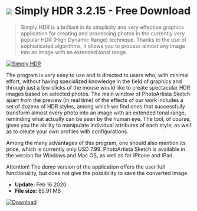 # ![](https://cdn.softexe.net/static/icon/9/simply-hdr-11066.png) Simply HDR 3.2.15 - Free Download

> Simply HDR is a brilliant in its simplicity and very effective graphics application for creating and processing photos in the currently very popular HDR (High Dynamic Range) technique. Thanks to the use of sophisticated algorithms, it allows you to process almost any image into an image with an extended tonal range.

[![Simply HDR](https://gallery.dpcdn.pl/imgc/Tools/31883/g_-_420x350_1.5_-_x20131019183314_0.png)](https://softexe.net/win/multimedia/graphics-editors/simply-hdr:ppRff.html)

The program is very easy to use and is directed to users who, with minimal effort, without having specialized knowledge in the field of graphics and through just a few clicks of the mouse would like to create spectacular HDR images based on selected photos. The main window of PhotoArtista Sketch apart from the preview (in real time) of the effects of our work includes a set of dozens of HDR styles, among which we find ones that successfully transform almost every photo into an image with an extended tonal range, reminding what actually can be seen by the human eye. The tool, of course, gives you the ability to manipulate individual attributes of each style, as well as to create your own profiles with configurations.
 
 Among the many advantages of this program, one should also mention its price, which is currently only USD 7.99. PhotoArtista Sketch is available in the version for Windows and Mac OS, as well as for iPhone and iPad.
 
 Attention!
 The demo version of the application offers the user full functionality, but does not give the possibility to save the converted image.


- **Update:** Feb 16 2020
- **File size:** 85.91 MB

[![Download](https://cdn.softexe.net/static/img/download.png)](https://softexe.net/win/multimedia/graphics-editors/simply-hdr:ppRff.html)


